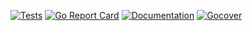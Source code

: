[![Tests](https://github.com/machado-br/helm-api/actions/workflows/tests.yml/badge.svg?branch=master)](https://github.com/machado-br/helm-api/actions/workflows/tests.yml)
[![Go Report Card](https://goreportcard.com/badge/github.com/machado-br/helm-api)](https://goreportcard.com/report/github.com/machado-br/helm-api)
[![Documentation](https://godoc.org/github.com/machado-br/helm-api?status.svg)](http://godoc.org/github.com/machado-br/helm-api)
[![Gocover](http://gocover.io/_badge/github.com/machado-br/helm-api)](http://gocover.io/github.com/machado-br/helm-api)